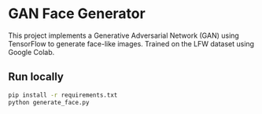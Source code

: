 # GAN Face Generator

This project implements a Generative Adversarial Network (GAN) using TensorFlow to generate face-like images. Trained on the LFW dataset using Google Colab.

## Run locally
```bash
pip install -r requirements.txt
python generate_face.py
